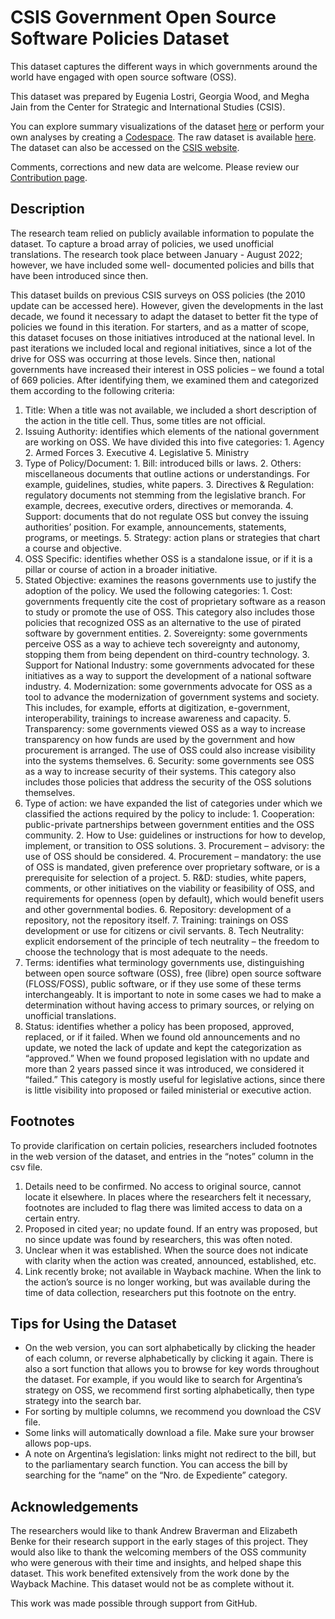 # CSIS Government Open Source Software Policies Dataset

This dataset captures the different ways in which governments around the world have engaged
with open source software (OSS).

This dataset was prepared by Eugenia Lostri, Georgia Wood, and Megha Jain from the Center for Strategic and International Studies (CSIS).

You can explore summary visualizations of the dataset [here](#placeholder-pages-deploy-link) or perform your own analyses by creating a [Codespace](https://github.com/codespaces/new?hide_repo_select=true&ref=main&repo=github/government-open-source-policies). The raw dataset is available [here](https://github.com/github/government-open-source-policies/blob/main/data/OSS.Dataset.-.December.2022.v3.csv). The dataset can also be accessed on the [CSIS website](https://www.csis.org/programs/strategic-technologies-program/government-open-source-software-policies).

Comments, corrections and new data are welcome. Please review our [Contribution page](./CONTRIBUTING.md).

## Description

The research team relied on publicly available information to
populate the dataset. To capture a broad array of policies, we used unofficial translations. The
research took place between January - August 2022; however, we have included some well-
documented policies and bills that have been introduced since then.

This dataset builds on previous CSIS surveys on OSS policies (the 2010 update can be accessed
here). However, given the developments in the last decade, we found it necessary to adapt the
dataset to better fit the type of policies we found in this iteration. For starters, and as a matter of
scope, this dataset focuses on those initiatives introduced at the national level. In past iterations
we included local and regional initiatives, since a lot of the drive for OSS was occurring at those
levels. Since then, national governments have increased their interest in OSS policies – we found
a total of 669 policies. After identifying them, we examined them and categorized them
according to the following criteria:

1. Title: When a title was not available, we included a short description of the action in the
   title cell. Thus, some titles are not official.
2. Issuing Authority: identifies which elements of the national government are working on
   OSS. We have divided this into five categories: 1. Agency 2. Armed Forces 3. Executive 4. Legislative 5. Ministry
3. Type of Policy/Document: 1. Bill: introduced bills or laws. 2. Others: miscellaneous documents that outline actions or understandings. For
   example, guidelines, studies, white papers. 3. Directives &amp; Regulation: regulatory documents not stemming from the legislative
   branch. For example, decrees, executive orders, directives or memoranda. 4. Support: documents that do not regulate OSS but convey the issuing authorities’
   position. For example, announcements, statements, programs, or meetings. 5. Strategy: action plans or strategies that chart a course and objective.
4. OSS Specific: identifies whether OSS is a standalone issue, or if it is a pillar or course of
   action in a broader initiative.
5. Stated Objective: examines the reasons governments use to justify the adoption of the
   policy. We used the following categories: 1. Cost: governments frequently cite the cost of proprietary software as a reason to
   study or promote the use of OSS. This category also includes those policies that
   recognized OSS as an alternative to the use of pirated software by government
   entities. 2. Sovereignty: some governments perceive OSS as a way to achieve tech
   sovereignty and autonomy, stopping them from being dependent on third-country
   technology. 3. Support for National Industry: some governments advocated for these initiatives
   as a way to support the development of a national software industry. 4. Modernization: some governments advocate for OSS as a tool to advance the
   modernization of government systems and society. This includes, for example,
   efforts at digitization, e-government, interoperability, trainings to increase
   awareness and capacity. 5. Transparency: some governments viewed OSS as a way to increase transparency
   on how funds are used by the government and how procurement is arranged. The
   use of OSS could also increase visibility into the systems themselves. 6. Security: some governments see OSS as a way to increase security of their
   systems. This category also includes those policies that address the security of the
   OSS solutions themselves.
6. Type of action: we have expanded the list of categories under which we classified the
   actions required by the policy to include: 1. Cooperation: public-private partnerships between government entities and the
   OSS community. 2. How to Use: guidelines or instructions for how to develop, implement, or
   transition to OSS solutions. 3. Procurement – advisory: the use of OSS should be considered. 4. Procurement – mandatory: the use of OSS is mandated, given preference over
   proprietary software, or is a prerequisite for selection of a project. 5. R&amp;D: studies, white papers, comments, or other initiatives on the viability or
   feasibility of OSS, and requirements for openness (open by default), which would
   benefit users and other governmental bodies. 6. Repository: development of a repository, not the repository itself. 7. Training: trainings on OSS development or use for citizens or civil servants. 8. Tech Neutrality: explicit endorsement of the principle of tech neutrality – the
   freedom to choose the technology that is most adequate to the needs.
7. Terms: identifies what terminology governments use, distinguishing between open source
   software (OSS), free (libre) open source software (FLOSS/FOSS), public software, or if
   they use some of these terms interchangeably. It is important to note in some cases we
   had to make a determination without having access to primary sources, or relying on
   unofficial translations.
8. Status: identifies whether a policy has been proposed, approved, replaced, or if it failed.
   When we found old announcements and no update, we noted the lack of update and kept
   the categorization as “approved.” When we found proposed legislation with no update and more than 2 years passed since it was introduced, we considered it “failed.” This
   category is mostly useful for legislative actions, since there is little visibility into
   proposed or failed ministerial or executive action.

## Footnotes

To provide clarification on certain policies, researchers included footnotes in the web version of
the dataset, and entries in the “notes” column in the csv file.

1. Details need to be confirmed. No access to original source, cannot locate it elsewhere. In
   places where the researchers felt it necessary, footnotes are included to flag there was limited
   access to data on a certain entry.
2. Proposed in cited year; no update found. If an entry was proposed, but no since update was
   found by researchers, this was often noted.
3. Unclear when it was established. When the source does not indicate with clarity when the
   action was created, announced, established, etc.
4. Link recently broke; not available in Wayback machine. When the link to the action’s source
   is no longer working, but was available during the time of data collection, researchers put this
   footnote on the entry.

## Tips for Using the Dataset

- On the web version, you can sort alphabetically by clicking the header of each column, or
  reverse alphabetically by clicking it again. There is also a sort function that allows you to
  browse for key words throughout the dataset. For example, if you would like to search for
  Argentina’s strategy on OSS, we recommend first sorting alphabetically, then type
  strategy into the search bar.
- For sorting by multiple columns, we recommend you download the CSV file.
- Some links will automatically download a file. Make sure your browser allows pop-ups.
- A note on Argentina’s legislation: links might not redirect to the bill, but to the
  parliamentary search function. You can access the bill by searching for the “name” on the
  “Nro. de Expediente” category.

## Acknowledgements

The researchers would like to thank Andrew Braverman and Elizabeth Benke for their research
support in the early stages of this project. They would also like to thank the welcoming members
of the OSS community who were generous with their time and insights, and helped shape this
dataset.
This work benefited extensively from the work done by the Wayback Machine. This dataset
would not be as complete without it.

This work was made possible through support from GitHub.
